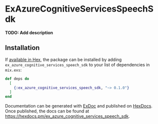 # ExAzureCognitiveServicesSpeechSdk

**TODO: Add description**

## Installation

If [available in Hex](https://hex.pm/docs/publish), the package can be installed
by adding `ex_azure_cognitive_services_speech_sdk` to your list of dependencies in `mix.exs`:

```elixir
def deps do
  [
    {:ex_azure_cognitive_services_speech_sdk, "~> 0.1.0"}
  ]
end
```

Documentation can be generated with [ExDoc](https://github.com/elixir-lang/ex_doc)
and published on [HexDocs](https://hexdocs.pm). Once published, the docs can
be found at <https://hexdocs.pm/ex_azure_cognitive_services_speech_sdk>.

